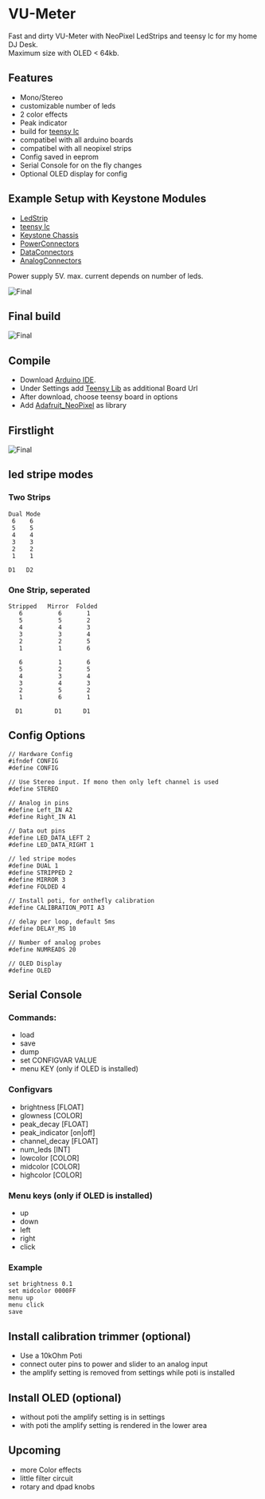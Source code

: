 # VU-Meter
Fast and dirty VU-Meter with NeoPixel LedStrips and teensy lc for my home DJ Desk.  
Maximum size with OLED < 64kb.


## Features
* Mono/Stereo
* customizable number of leds
* 2 color effects
* Peak indicator
* build for [teensy lc](https://www.pjrc.com/teensy/teensyLC.html)
* compatibel with all arduino boards
* compatibel with all neopixel strips
* Config saved in eeprom
* Serial Console for on the fly changes
* Optional OLED display for config


## Example Setup with Keystone Modules
* [LedStrip](https://www.adafruit.com/product/1507)
* [teensy lc](https://www.pjrc.com/teensy/teensyLC.html)
* [Keystone Chassis](https://www.reichelt.de/index.html?ACTION=446&LA=3&nbc=1&q=delock%2086227)
* [PowerConnectors](https://www.reichelt.de/index.html?ACTION=446&LA=446&nbc=1&q=delock%2086303%20)
* [DataConnectors](https://www.reichelt.de/index.html?ACTION=446&LA=446&nbc=1&q=delock%2086323)
* [AnalogConnectors](https://www.reichelt.de/index.html?ACTION=446&LA=446&nbc=1&q=goobay%2079669%20)

Power supply 5V. max. current depends on number of leds.


![Final](/images/keystone_setup.jpeg)

## Final build
![Final](/images/complete.jpeg)



## Compile
* Download [Arduino IDE](https://www.arduino.cc/en/software).
* Under Settings add [Teensy Lib](https://www.pjrc.com/teensy/package_teensy_index.json) as additional Board Url
* After download, choose teensy board in options
* Add [Adafruit_NeoPixel](https://github.com/adafruit/Adafruit_NeoPixel) as library

## Firstlight
![Final](/images/firstlight.jpeg)

## led stripe modes
### Two Strips
```
Dual Mode
 6    6
 5    5
 4    4
 3    3
 2    2
 1    1
 
D1   D2
```
### One Strip, seperated
```
Stripped   Mirror  Folded
   6          6       1
   5          5       2
   4          4       3
   3          3       4
   2          2       5
   1          1       6

   6          1       6
   5          2       5
   4          3       4
   3          4       3
   2          5       2
   1          6       1

  D1         D1      D1
```

## Config Options
```
// Hardware Config
#ifndef CONFIG
#define CONFIG

// Use Stereo input. If mono then only left channel is used
#define STEREO

// Analog in pins
#define Left_IN A2
#define Right_IN A1

// Data out pins
#define LED_DATA_LEFT 2
#define LED_DATA_RIGHT 1

// led stripe modes
#define DUAL 1
#define STRIPPED 2
#define MIRROR 3
#define FOLDED 4

// Install poti, for onthefly calibration
#define CALIBRATION_POTI A3

// delay per loop, default 5ms
#define DELAY_MS 10

// Number of analog probes
#define NUMREADS 20

// OLED Display
#define OLED
```

## Serial Console
### Commands:
* load
* save
* dump
* set CONFIGVAR VALUE
* menu KEY (only if OLED is installed)

### Configvars
* brightness [FLOAT]
* glowness [COLOR]
* peak_decay [FLOAT]
* peak_indicator [on|off]
* channel_decay [FLOAT]
* num_leds [INT]
* lowcolor [COLOR]
* midcolor [COLOR]
* highcolor [COLOR]

### Menu keys (only if OLED is installed)
* up
* down
* left
* right
* click

### Example
```
set brightness 0.1
set midcolor 0000FF
menu up
menu click
save
```

## Install calibration trimmer (optional)
* Use a 10kOhm Poti
* connect outer pins to power and slider to an analog input
* the amplify setting is removed from settings while poti is installed

## Install OLED (optional)
* without poti the amplify setting is in settings
* with poti the amplify setting is rendered in the lower area

## Upcoming
* more Color effects
* little filter circuit
* rotary and dpad knobs